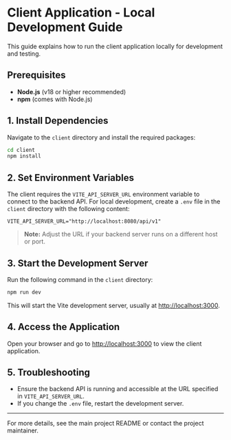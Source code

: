# Client Application - Local Development Guide

This guide explains how to run the client application locally for development and testing.

## Prerequisites

- **Node.js** (v18 or higher recommended)
- **npm** (comes with Node.js)

## 1. Install Dependencies

Navigate to the `client` directory and install the required packages:

```sh
cd client
npm install
```

## 2. Set Environment Variables

The client requires the `VITE_API_SERVER_URL` environment variable to connect to the backend API. For local development, create a `.env` file in the `client` directory with the following content:

```env
VITE_API_SERVER_URL="http://localhost:8080/api/v1"
```

> **Note:** Adjust the URL if your backend server runs on a different host or port.

## 3. Start the Development Server

Run the following command in the `client` directory:

```sh
npm run dev
```

This will start the Vite development server, usually at [http://localhost:3000](http://localhost:3000).

## 4. Access the Application

Open your browser and go to [http://localhost:3000](http://localhost:3000) to view the client application.

## 5. Troubleshooting

- Ensure the backend API is running and accessible at the URL specified in `VITE_API_SERVER_URL`.
- If you change the `.env` file, restart the development server.

---

For more details, see the main project README or contact the project maintainer. 